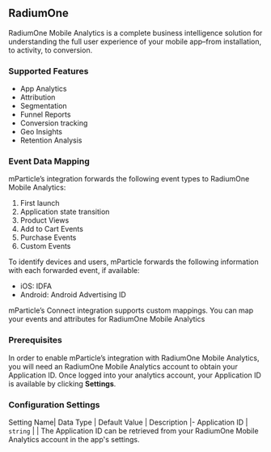
## RadiumOne

RadiumOne Mobile Analytics is a complete business intelligence solution for understanding the full user experience of your mobile app–from installation, to activity, to conversion. 

### Supported Features

* App Analytics
* Attribution
* Segmentation
* Funnel Reports
* Conversion tracking
* Geo Insights
* Retention Analysis

### Event Data Mapping

mParticle’s integration forwards the following event types to RadiumOne Mobile Analytics:

1. First launch
2. Application state transition
3. Product Views
4. Add to Cart Events
5. Purchase Events
6. Custom Events

To identify devices and users, mParticle forwards the following information with each forwarded event, if available:

* iOS: IDFA
* Android: Android Advertising ID

mParticle’s Connect integration supports custom mappings. You can map your events and attributes for RadiumOne Mobile Analytics

### Prerequisites

In order to enable mParticle’s integration with RadiumOne Mobile Analytics, you will need an RadiumOne Mobile Analytics account to obtain your Application ID. Once logged into your analytics account, your Application ID is available by clicking **Settings**.

### Configuration Settings

Setting Name| Data Type | Default Value | Description
|-
Application ID |  `string` | | The Application ID can be retrieved from your RadiumOne Mobile Analytics account in the app's settings.

